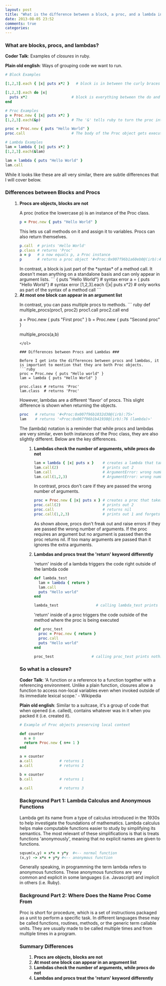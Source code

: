 ```yaml
---
layout: post
title: "What is the difference between a block, a proc, and a lambda in ruby?"
date: 2013-08-05 23:52
comments: true
categories: 
---
```


### What are blocks, procs, and lambdas? ###

<strong>Coder Talk</strong>: Examples of *closures* in ruby.

<strong>Plain old english</strong>: Ways of grouping code we want to run.

```ruby
# Block Examples

[1,2,3].each { |x| puts x*2 }   # block is in between the curly braces

[1,2,3].each do |x|
  puts x*2                    # block is everything between the do and end
end

# Proc Examples             
p = Proc.new { |x| puts x*2 }   
[1,2,3].each(&p)              # The '&' tells ruby to turn the proc into a block 

proc = Proc.new { puts "Hello World" }
proc.call                     # The body of the Proc object gets executed when called

# Lambda Examples            
lam = lambda { |x| puts x*2 }   
[1,2,3].each(&lam)  

lam = lambda { puts "Hello World" }
lam.call
```

While it looks like these are all very similar, there are subtle differences that I will cover below.

### Differences between Blocks and Procs ###

<ol style="margin-left: 23px;">
  <p></p>
  <li><strong>Procs are objects, blocks are not</strong></li>
  <p></p>


<p></p>A proc (notice the lowercase p) is an instance of the Proc class.

```ruby
p = Proc.new { puts "Hello World" }
```
This lets us call methods on it and assign it to variables. Procs can also return themselves.
```ruby
p.call  # prints 'Hello World'
p.class # returns 'Proc'
a = p   # a now equals p, a Proc instance
p       # returns a proc object '#<Proc:0x007f96b1a60eb0@(irb):46>'

```
<p></p>
In contrast, a block is just part of the *syntax* of a method call. It doesn't mean anything on a standalone basis and can only appear in argument lists.
```
{ puts "Hello World"}       # syntax error  
a = { puts "Hello World"}   # syntax error
[1,2,3].each {|x| puts x*2} # only works as part of the syntax of a method call
```
  <li><strong>At most one block can appear in an argument list</strong></li>

<p></p>In contrast, you can pass multiple procs to methods.  
```  ruby
def multiple_procs(proc1, proc2)
  proc1.call
  proc2.call
end

a = Proc.new { puts "First proc" }
b = Proc.new { puts "Second proc" }

multiple_procs(a,b) 
```
</ol>

### Differences between Procs and Lambdas ###

Before I get into the differences between procs and lambdas, it is important to mention that they are both Proc objects.
```ruby
proc = Proc.new { puts "Hello world" }
lam = lambda { puts "Hello World" }

proc.class # returns 'Proc'
lam.class  # returns 'Proc'
```
However, lambdas are a different 'flavor' of procs.  This slight difference is shown when returning the objects.
```ruby 
proc   # returns '#<Proc:0x007f96b1032d30@(irb):75>'
lam    # returns '<Proc:0x007f96b1b41938@(irb):76 (lambda)>'
```
The (lambda) notation is a reminder that while procs and lambdas are very similar, even both instances of the Proc class, they are also slightly different.  Below are the key differences.

<ol style="margin-left: 23px;">
  <li><strong>Lambdas check the number of arguments, while procs do not</strong></li>
  <p></p>

```ruby
lam = lambda { |x| puts x }    # creates a lambda that takes 1 argument
lam.call(2)                    # prints out 2
lam.call                       # ArgumentError: wrong number of arguments (0 for 1)
lam.call(1,2,3)                # ArgumentError: wrong number of arguments (3 for 1)
```

In contrast, procs don't care if they are passed the wrong number of arguments.  

```ruby
proc = Proc.new { |x| puts x } # creates a proc that takes 1 argument
proc.call(2)                   # prints out 2
proc.call                      # returns nil
proc.call(1,2,3)               # prints out 1 and forgets about the extra arguments
```
As shown above, procs don't freak out and raise errors if they are passed the wrong number of arguments. If the proc requires an argument but no argument is passed then the proc returns nil.  If too many arguments are passed than it ignores the extra arguments.

  <p></p>
  <li><strong>Lambdas and procs treat the 'return' keyword differently</strong></li>
  <p></p>

'return' inside of a lambda triggers the code right outside of the lambda code

```ruby
def lambda_test
  lam = lambda { return }
  lam.call
  puts "Hello world"
end

lambda_test                 # calling lambda_test prints 'Hello World'
```

'return' inside of a proc triggers the code outside of the method where the proc is being executed

```ruby
def proc_test
  proc = Proc.new { return }
  proc.call
  puts "Hello world"
end

proc_test                 # calling proc_test prints nothing
```
</ol>


### So what is a closure? ###

<strong>Coder Talk</strong>: 'A function or a reference to a function together with a referencing environment.  Unlike a plain function, closures allow a function to access non-local variables even when invoked outside of its immediate lexical scope.' - Wikipedia  

<strong>Plain old english</strong>: Similar to a suitcase, it's a group of code that when opened (i.e. called), contains whatever was in it when you packed it (i.e. created it).

```ruby
# Example of Proc objects preserving local context

def counter
  n = 0
  return Proc.new { n+= 1 }
end

a = counter                  
a.call            # returns 1
a.call            # returns 2

b = counter  
b.call            # returns 1

a.call            # returns 3
```

### Background Part 1: Lambda Calculus and Anonymous Functions ###

Lambda get its name from a type of calculus introduced in the 1930s to help investigate the foundations of mathematics.  Lambda calculus helps make computable functions easier to study by simplifying its semantics.  The most relevant of these simplifications is that is treats functions 'anonymously', meaning that no explicit names are given to functions.  

```ruby
sqsum(x,y) = x*x + y*y  #<-- normal function
(x,y) -> x*x + y*y #<-- anonymous function
```  

Generally speaking, in programming the term lambda refers to anonymous functions.  These anonymous functions are very common and explicit in some languages (i.e. Javascript) and implicit in others (i.e. Ruby).

### Background Part 2: Where Does the Name Proc Come From ###

Proc is short for procedure, which is a set of instructions packaged as a unit to perform a specific task.  In different languages these may be called functions, routines, methods, or the generic term callable units.  They are usually made to be called multiple times and from multiple times in a program.

### Summary Differences ###

<ol style="margin-left: 23px;">
  <li><strong>Procs are objects, blocks are not</strong></li>
  <li><strong>At most one block can appear in an argument list</strong></li>
  <li><strong>Lambdas check the number of arguments, while procs do not</strong></li>
  <li><strong>Lambdas and procs treat the 'return' keyword differently</strong></li>
</ol>







